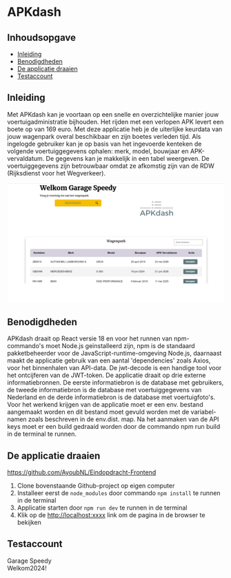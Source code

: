 # APKdash

## Inhoudsopgave

- [Inleiding](#item-one)
- [Benodigdheden](#item-two)
- [De applicatie draaien](#item-three)
- [Testaccount](#item-four)

<a id="item-one"></a>

## Inleiding

Met APKdash kan je voortaan op een snelle en overzichtelijke manier jouw voertuigadministratie bijhouden. Het rijden met
een verlopen APK levert een boete op van 169 euro. Met deze applicatie heb je de uiterlijke keurdata van jouw wagenpark
overal beschikbaar en zijn boetes verleden tijd. Als ingelogde gebruiker kan je op basis van het ingevoerde kenteken de
volgende
voertuiggegevens ophalen: merk, model, bouwjaar en APK-vervaldatum. De gegevens kan je makkelijk in een tabel weergeven.
De voertuiggegevens zijn betrouwbaar omdat ze afkomstig zijn van de RDW (Rijksdienst voor het Wegverkeer).

![screenshot](src/assets/screenshot.png)

<a id="item-two"></a>

## Benodigdheden
APKdash draait op React versie 18 en voor het runnen van npm-commando's moet Node.js geinstalleerd zijn, npm is de standaard pakketbeheerder voor de JavaScript-runtime-omgeving Node.js,
daarnaast maakt de applicatie gebruik van een aantal 'dependencies' zoals Axios, voor het binnenhalen van API-data. De jwt-decode is een handige tool voor het ontcijferen van de JWT-token. De applicatie draait
op drie externe informatiebronnen. De eerste informatiebron is de database met gebruikers, de tweede informatiebron is
de database met voertuiggegevens van Nederland en de derde informatiebron is de database met voertuigfoto's. 
Voor het werkend krijgen van de applicatie moet er een env. bestand aangemaakt worden en dit bestand moet gevuld worden 
met de variabel-namen zoals beschreven in de env.dist. map. Na het aanmaken van de API keys moet er een build gedraaid 
worden door de commando npm run build in de terminal te runnen. 



<a id="item-three"></a>
## De applicatie draaien

https://github.com/AyoubNL/Eindopdracht-Frontend

1. Clone bovenstaande Github-project op eigen computer
2. Installeer eerst de `node_modules` door commando `npm install` te runnen in de terminal
3. Applicatie starten door `npm run dev` te runnen in de terminal
4. Klik op de [http://localhost:xxxx](http://localhost:xxxx/) link om de pagina in de browser te bekijken

<a id="item-four"></a>
## Testaccount

Garage Speedy   
Welkom2024!



